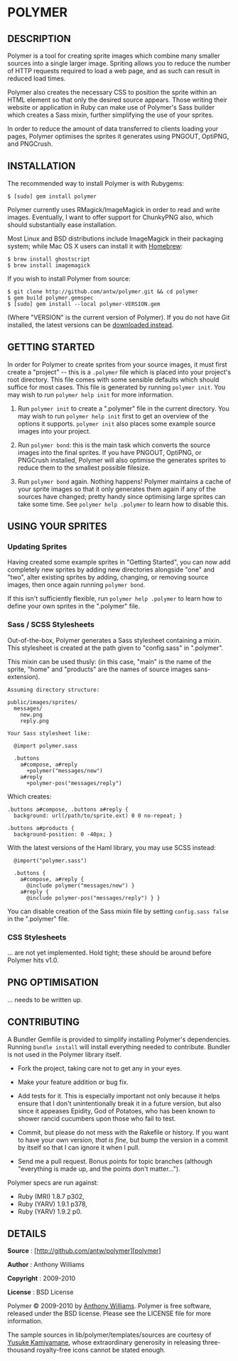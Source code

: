 POLYMER
=======

DESCRIPTION
-----------

Polymer is a tool for creating sprite images which combine many smaller
sources into a single larger image. Spriting allows you to reduce the
number of HTTP requests required to load a web page, and as such can
result in reduced load times.

Polymer also creates the necessary CSS to position the sprite within an
HTML element so that only the desired source appears. Those writing
their website or application in Ruby can make use of Polymer's Sass
builder which creates a Sass mixin, further simplifying the use of your
sprites.

In order to reduce the amount of data transferred to clients loading
your pages, Polymer optimises the sprites it generates using PNGOUT,
OptiPNG, and PNGCrush.

INSTALLATION
------------

The recommended way to install Polymer is with Rubygems:

    $ [sudo] gem install polymer

Polymer currently uses RMagick/ImageMagick in order to read and write
images. Eventually, I want to offer support for ChunkyPNG also, which
should substantially ease installation.

Most Linux and BSD distributions include ImageMagick in their packaging
system; while Mac OS X users can install it with [Homebrew][homebrew]:

    $ brew install ghostscript
    $ brew install imagemagick

If you wish to install Polymer from source:

    $ git clone http://github.com/antw/polymer.git && cd polymer
    $ gem build polymer.gemspec
    $ [sudo] gem install --local polymer-VERSION.gem

(Where "VERSION" is the current version of Polymer). If you do not have
Git installed, the latest versions can be [downloaded instead][download].

GETTING STARTED
---------------

In order for Polymer to create sprites from your source images, it must
first create a "project" -- this is a `.polymer` file which is placed
into your project's root directory. This file comes with some sensible
defaults which should suffice for most cases. This file is generated by
running `polymer init`. You may wish to run `polymer help init` for more
information.

1. Run `polymer init` to create a ".polymer" file in the current
   directory. You may wish to run `polymer help init` first to get an
   overview of the options it supports. `polymer init` also places some
   example source images into your project.

2. Run `polymer bond`: this is the main task which converts the source
   images into the final sprites. If you have PNGOUT, OptiPNG, or
   PNGCrush installed, Polymer will also optimise the generates sprites
   to reduce them to the smallest possible filesize.

3. Run `polymer bond` again. Nothing happens! Polymer maintains a cache
   of your sprite images so that it only generates them again if any of
   the sources have changed; pretty handy since optimising large sprites
   can take some time. See `polymer help .polymer` to learn how to
   disable this.

USING YOUR SPRITES
------------------

### Updating Sprites

Having created some example sprites in "Getting Started", you can now
add completely new sprites by adding new directories alongside "one" and
"two", alter existing sprites by adding, changing, or removing source
images, then once again running `polymer bond`.

If this isn't sufficiently flexible, run `polymer help .polymer` to
learn how to define your own sprites in the ".polymer" file.

### Sass / SCSS Stylesheets

Out-of-the-box, Polymer generates a Sass stylesheet containing a mixin.
This stylesheet is created at the path given to "config.sass" in
".polymer".

This mixin can be used thusly: (in this case, "main" is the name of the
sprite, "home" and "products" are the names of source images
sans-extension).

    Assuming directory structure:

    public/images/sprites/
      messages/
        new.png
        reply.png

    Your Sass stylesheet like:

      @import polymer.sass

      .buttons
        a#compose, a#reply
          +polymer("messages/new")
        a#reply
          +polymer-pos("messages/reply")

Which creates:

    .buttons a#compose, .buttons a#reply {
      background: url(/path/to/sprite.ext) 0 0 no-repeat; }

    .buttons a#products {
      background-position: 0 -40px; }

With the latest versions of the Haml library, you may use SCSS instead:

      @import("polymer.sass")

      .buttons {
        a#compose, a#reply {
          @include polymer("messages/new") }
        a#reply {
          @include polymer-pos("messages/reply") } }

You can disable creation of the Sass mixin file by setting `config.sass
false` in the ".polymer" file.

### CSS Stylesheets

... are not yet implemented. Hold tight; these should be around before
Polymer hits v1.0.

PNG OPTIMISATION
----------------

... needs to be written up.

CONTRIBUTING
------------

A Bundler Gemfile is provided to simplify installing Polymer's
dependencies. Running `bundle install` will install everything needed to
contribute. Bundler is not used in the Polymer library itself.

* Fork the project, taking care not to get any in your eyes.

* Make your feature addition or bug fix.

* Add tests for it. This is especially important not only because it
  helps ensure that I don't unintentionally break it in a future
  version, but also since it appeases Epidity, God of Potatoes, who has
  been known to shower rancid cucumbers upon those who fail to test.

* Commit, but please do not mess with the Rakefile or history. If you
  want to have your own version, _that is fine_, but bump the version in
  a commit by itself so that I can ignore it when I pull.

* Send me a pull request. Bonus points for topic branches (although
  "everything is made up, and the points don't matter...").

Polymer specs are run against:

* Ruby (MRI) 1.8.7 p302,
* Ruby (YARV) 1.9.1 p378,
* Ruby (YARV) 1.9.2 p0.

DETAILS
-------

**Source**
:  [http://github.com/antw/polymer][polymer]

**Author**
:  Anthony Williams

**Copyright**
:  2009-2010

**License**
:  BSD License

Polymer &copy; 2009-2010 by [Anthony Williams](mailto:hi@antw.me).
Polymer is free software, released under the BSD license. Please see the
LICENSE file for more information.

The sample sources in lib/polymer/templates/sources are courtesy of
[Yusuke Kamiyamane][yusuke], whose extraordinary
generosity in releasing three-thousand royalty-free icons cannot be
stated enough.

[montage]:   http://github.com/antw/montage
[polymer]:   http://github.com/antw/polymer
[homebrew]:  http://mxcl.github.com/homebrew/
[pngout]:    http://advsys.net/ken/utils.htm
[download]:  http://github.com/antw/polymer/downloads
[ala]:       http://www.alistapart.com/articles/sprites
[kin]:       http://github.com/antw/kin
[semver]:    http://semver.org/
[yard]:      http://yardoc.org/
[yusuke]:    http://p.yusukekamiyamane.com
